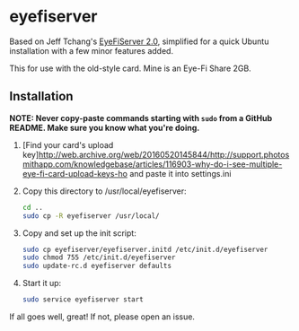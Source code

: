 # eyefiserver

Based on Jeff Tchang's [EyeFiServer 2.0](https://github.com/tachang/EyeFiServer), simplified for a quick Ubuntu installation with a few minor features added.

This for use with the old-style card.  Mine is an Eye-Fi Share 2GB.

## Installation

**NOTE: Never copy-paste commands starting with `sudo` from a GitHub README.  Make sure you know what you're doing.**

1. [Find your card's upload key]http://web.archive.org/web/20160520145844/http://support.photosmithapp.com/knowledgebase/articles/116903-why-do-i-see-multiple-eye-fi-card-upload-keys-ho and paste it into settings.ini

2. Copy this directory to /usr/local/eyefiserver:

    ```bash
    cd ..
    sudo cp -R eyefiserver /usr/local/
    ```

3. Copy and set up the init script:

    ```bash
    sudo cp eyefiserver/eyefiserver.initd /etc/init.d/eyefiserver
    sudo chmod 755 /etc/init.d/eyefiserver
    sudo update-rc.d eyefiserver defaults
    ```

4. Start it up:

    ```bash
    sudo service eyefiserver start
    ```

If all goes well, great!  If not, please open an issue.

